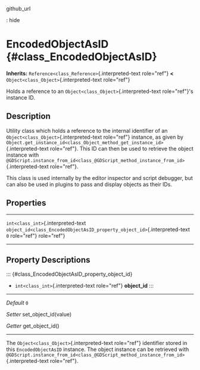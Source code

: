 github\_url

:   hide

EncodedObjectAsID {#class_EncodedObjectAsID}
=================

**Inherits:** `Reference<class_Reference>`{.interpreted-text role="ref"}
**\<** `Object<class_Object>`{.interpreted-text role="ref"}

Holds a reference to an `Object<class_Object>`{.interpreted-text
role="ref"}\'s instance ID.

Description
-----------

Utility class which holds a reference to the internal identifier of an
`Object<class_Object>`{.interpreted-text role="ref"} instance, as given
by
`Object.get_instance_id<class_Object_method_get_instance_id>`{.interpreted-text
role="ref"}. This ID can then be used to retrieve the object instance
with
`@GDScript.instance_from_id<class_@GDScript_method_instance_from_id>`{.interpreted-text
role="ref"}.

This class is used internally by the editor inspector and script
debugger, but can also be used in plugins to pass and display objects as
their IDs.

Properties
----------

  ------------------------------------ --------------------------------------------------------------------------- -----
  `int<class_int>`{.interpreted-text   `object_id<class_EncodedObjectAsID_property_object_id>`{.interpreted-text   `0`
  role="ref"}                          role="ref"}                                                                 

  ------------------------------------ --------------------------------------------------------------------------- -----

Property Descriptions
---------------------

::: {#class_EncodedObjectAsID_property_object_id}
-   `int<class_int>`{.interpreted-text role="ref"} **object\_id**
:::

  ----------- ------------------------
  *Default*   `0`

  *Setter*    set\_object\_id(value)

  *Getter*    get\_object\_id()
  ----------- ------------------------

The `Object<class_Object>`{.interpreted-text role="ref"} identifier
stored in this `EncodedObjectAsID` instance. The object instance can be
retrieved with
`@GDScript.instance_from_id<class_@GDScript_method_instance_from_id>`{.interpreted-text
role="ref"}.
